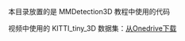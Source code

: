 本目录放置的是 MMDetection3D 教程中使用的代码

视频中使用的 KITTI_tiny_3D 数据集：[从Onedrive下载]('https://onedrive.live.com/download?resid=CB1C03091115D5EA%21119&authkey=!AO57a1ru2Tz2jHQ')